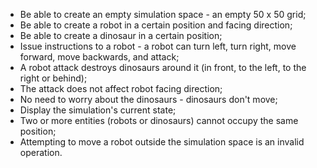 * Be able to create an empty simulation space - an empty 50 x 50 grid; 
* Be able to create a robot in a certain position and facing direction;
* Be able to create a dinosaur in a certain position;
* Issue instructions to a robot - a robot can turn left, turn right, move forward, move backwards, and attack;
* A robot attack destroys dinosaurs around it (in front, to the left, to the right or behind);
* The attack does not affect robot facing direction;
* No need to worry about the dinosaurs - dinosaurs don't move;
* Display the simulation's current state;
* Two or more entities (robots or dinosaurs) cannot occupy the same position;
* Attempting to move a robot outside the simulation space is an invalid operation.
